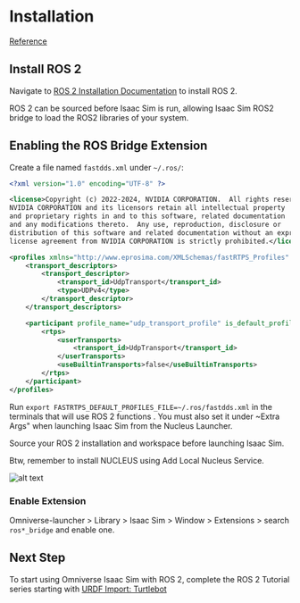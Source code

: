 # Installation

[Reference](https://docs.omniverse.nvidia.com/isaacsim/latest/installation/install_ros.html)

## Install ROS 2

Navigate to [ROS 2 Installation Documentation](../ROS_doc/1_doc.md) to install ROS 2.

ROS 2 can be sourced before Isaac Sim is run, allowing Isaac Sim ROS2 bridge to load the ROS2 libraries of your system.

##  Enabling the ROS Bridge Extension

Create a file named `fastdds.xml` under `~/.ros/`:
```xml
<?xml version="1.0" encoding="UTF-8" ?>

<license>Copyright (c) 2022-2024, NVIDIA CORPORATION.  All rights reserved.
NVIDIA CORPORATION and its licensors retain all intellectual property
and proprietary rights in and to this software, related documentation
and any modifications thereto.  Any use, reproduction, disclosure or
distribution of this software and related documentation without an express
license agreement from NVIDIA CORPORATION is strictly prohibited.</license>

<profiles xmlns="http://www.eprosima.com/XMLSchemas/fastRTPS_Profiles" >
    <transport_descriptors>
        <transport_descriptor>
            <transport_id>UdpTransport</transport_id>
            <type>UDPv4</type>
        </transport_descriptor>
    </transport_descriptors>

    <participant profile_name="udp_transport_profile" is_default_profile="true">
        <rtps>
            <userTransports>
                <transport_id>UdpTransport</transport_id>
            </userTransports>
            <useBuiltinTransports>false</useBuiltinTransports>
        </rtps>
    </participant>
</profiles>
```

Run `export FASTRTPS_DEFAULT_PROFILES_FILE=~/.ros/fastdds.xml` in the terminals that will use ROS 2 functions . You must also set it under ~Extra Args" when launching Isaac Sim from the Nucleus Launcher.

Source your ROS 2 installation and workspace before launching Isaac Sim.

Btw, remember to install NUCLEUS using Add Local Nucleus Service.

![alt text](9.png)

### Enable Extension

Omniverse-launcher > Library > Isaac Sim > Window > Extensions > search `ros*_bridge` and enable one.

## Next Step

To start using Omniverse Isaac Sim with ROS 2, complete the ROS 2 Tutorial series starting with [URDF Import: Turtlebot](2_doc.md)


<!-- ### Setup the Isaac Sim ROS Workspaces

Install Rocker

```bash
sudo apt-get install python3-rocker
```

Start the ROS container using Rocker.

```bash
rocker --nvidia --x11 --privileged --network host  --name <container name> osrf/ros:humble-desktop-full-jammy
``` -->

<!-- Clone the Isaac Sim ROS Workspace Repository from https://github.com/isaac-sim/IsaacSim-ros_workspaces.

```bash
git clone https://github.com/isaac-sim/IsaacSim-ros_workspaces.git
cd IsaacSim-ros_workspaces
cd humble_ws
```

Set the environment variable for `fastdds.xml`. **You must also set it under “Extra Args” when launching Isaac Sim from the NVIDIA Omniverse Launcher.** 
```bash
export FASTRTPS_DEFAULT_PROFILES_FILE=/home/user1/Desktop/isaac_ros_git/IsaacSim-ros_workspaces/humble_ws/fastdds.xml
``` -->

<!-- Running ROS2 Bridge using Cyclone DDS: -->

<!-- Follow [Cyclone DDS Installation](../ROS_doc/Cyclone_DDS.md) -->

<!-- Before Running Isaac Sim, make sure to set the `RMW_IMPLEMENTATION` environment variable as shown below. 
```bash
export RMW_IMPLEMENTATION=rmw_cyclonedds_cpp
```

Source your native ROS 2 workspace (if not sourced yet).

```bash
source /opt/ros/humble/setup.bash
```

Install additional packages.

```bash
# For rosdep install command
sudo apt install python3-rosdep python3-rosinstall python3-rosinstall-generator python3-wstool build-essential
# For colcon build command
sudo apt install python3-colcon-common-extensions
```

Resolve any package dependencies from the root of the ROS 2 workspace.

```bash
# cd humble_ws
rosdep install -i --from-path src --rosdistro humble -y
```

Install Docker. Check if docker is installed.

```bash
docker --version
```

Install Docker if it is not installed yet.

```bash
sudo apt update
```

```bash
sudo apt install apt-transport-https ca-certificates curl software-properties-common
curl -fsSL https://download.docker.com/linux/ubuntu/gpg | sudo apt-key add -
sudo add-apt-repository "deb [arch=amd64] https://download.docker.com/linux/ubuntu $(lsb_release -cs) stable"
```

```bash
sudo apt update
```

```bash
apt-cache policy docker-ce
sudo apt install docker-ce
```

```bash
sudo usermod -aG docker ${USER}
su - ${USER}
```

```bash
docker --version
```

Build the workspace.

```bash
colcon build

# or for docker:

cd ..
./build_humble.sh
``` -->